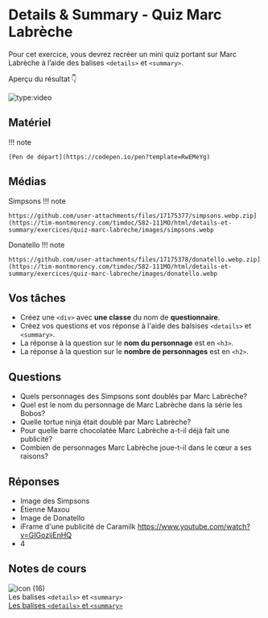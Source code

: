 # Details & Summary - Quiz Marc Labrèche
Pour cet exercice, vous devrez recréer un mini quiz portant sur Marc Labrèche à l’aide des balises `<details>` et `<summary>`.

Aperçu du résultat 👇

![type:video](https://github.com/user-attachments/assets/75ea1e87-0e0f-47a7-9fa7-225f1a7deb57)



## Matériel

!!! note

    [Pen de départ](https://codepen.io/pen?template=RwEMeYg)


## Médias

Simpsons
!!! note

    https://github.com/user-attachments/files/17175377/simpsons.webp.zip](https://tim-montmorency.com/timdoc/582-111MO/html/details-et-summary/exercices/quiz-marc-labreche/images/simpsons.webp

Donatello
!!! note

    https://github.com/user-attachments/files/17175378/donatello.webp.zip](https://tim-montmorency.com/timdoc/582-111MO/html/details-et-summary/exercices/quiz-marc-labreche/images/donatello.webp



## Vos tâches


- Créez une `<div>` avec **une classe** du nom de **questionnaire**.
- Créez vos questions et vos réponse à l'aide des balsises `<details>` et `<summary>`.
- La réponse à la question sur le **nom du personnage** est en `<h3>`.
- La réponse à la question sur le **nombre de personnages** est en `<h2>`.


## Questions

* Quels personnages des Simpsons sont doublés par Marc Labrèche?
* Quel est le nom du personnage de Marc Labrèche dans la série les Bobos?
* Quelle tortue ninja était doublé par Marc Labrèche?
* Pour quelle barre chocolatée Marc Labrèche a-t-il déjà fait une publicité?
* Combien de personnages Marc Labrèche joue-t-il dans le cœur a ses raisons?

## Réponses

* Image des Simpsons
* Étienne Maxou
* Image de Donatello
* iFrame d'une publicité de Caramilk    https://www.youtube.com/watch?v=GIGozijEnHQ 
* 4

## Notes de cours

![icon (16)](https://github.com/user-attachments/assets/8246075f-92fc-46d3-aa0d-685459800c13)<br> Les balises `<details>` et `<summary>` <br> [Les balises `<details>` et `<summary>`](https://tim-montmorency.com/compendium/582-111%E2%80%93web1/html/details-summary.html#summary)



